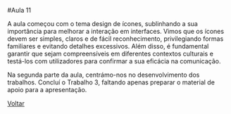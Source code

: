 #Aula 11

A aula começou com o tema design de ícones, sublinhando a sua importância para melhorar a interação em interfaces. 
Vimos que os ícones devem ser simples, claros e de fácil reconhecimento, privilegiando formas familiares e evitando detalhes excessivos.
Além disso, é fundamental garantir que sejam compreensíveis em diferentes contextos culturais e testá-los com utilizadores para confirmar a sua eficácia na comunicação.

Na segunda parte da aula, centrámo-nos no desenvolvimento dos trabalhos. Concluí o Trabalho 3, faltando apenas preparar o material de apoio para a apresentação.

[Voltar](../readme.md)
